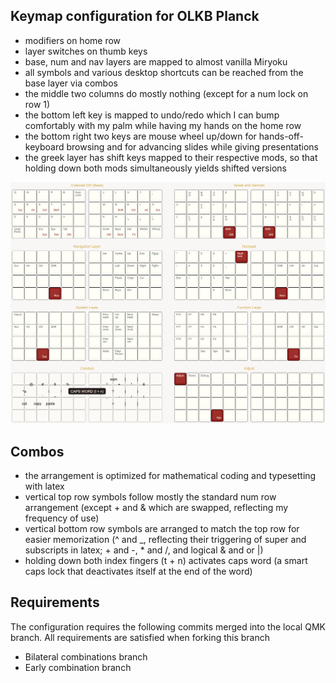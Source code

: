 ## Keymap configuration for OLKB Planck

- modifiers on home row
- layer switches on thumb keys
- base, num and nav layers are mapped to almost vanilla Miryoku
- all symbols and various desktop shortcuts can be reached from the base layer via combos
- the middle two columns do mostly nothing (except for a num lock on row 1)
- the bottom left key is mapped to undo/redo which I can bump comfortably with my palm while having my hands on the home row
- the bottom right two keys are mouse wheel up/down for hands-off-keyboard browsing and for advancing slides while giving presentations
- the greek layer has shift keys mapped to their respective mods, so that holding down both mods simultaneously yields shifted versions 

![](layout.png)

## Combos

- the arrangement is optimized for mathematical coding and typesetting with
  latex
- vertical top row symbols follow mostly the standard num row arrangement
  (except + and & which are swapped, reflecting my frequency of use)
- vertical bottom row symbols are arranged to match the top row for easier
  memorization (^ and _,
  reflecting their triggering of super and subscripts in latex; + and -, * and
  /, and logical & and or |)
- holding down both index fingers (t + n) activates caps word (a smart caps lock
  that deactivates itself at the end of the word)

## Requirements

The configuration requires the following commits merged into the local QMK
branch. All requirements are satisfied when forking this branch

- Bilateral combinations branch
- Early combination branch
